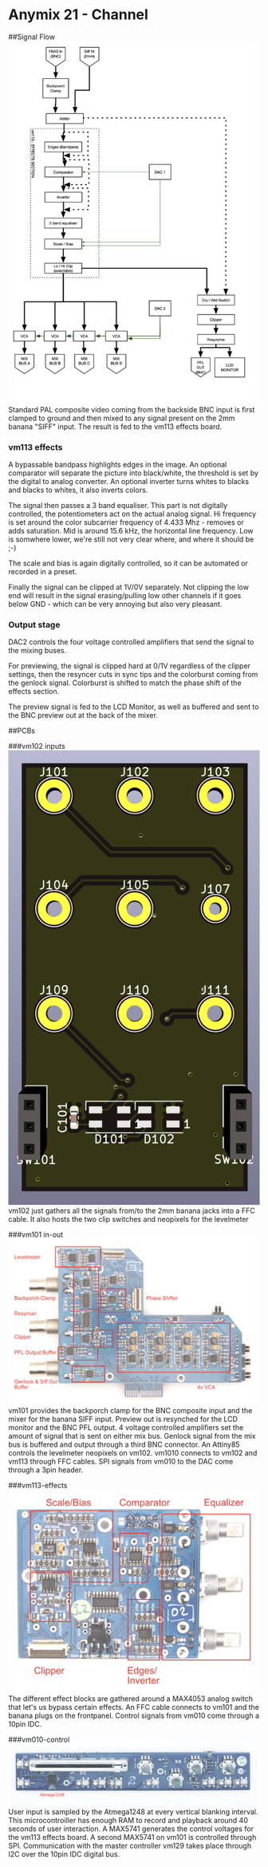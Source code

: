 # Anymix 21 - Channel

##Signal Flow
![Flowchart](img/channel-flowchart.png)
Standard PAL composite video coming from the backside BNC input is first clamped to ground and then mixed to any signal present on the 2mm banana "SIFF" input. The result is fed to the vm113 effects board.

### vm113 effects
A bypassable bandpass highlights edges in the image. An optional comparator will separate the picture into black/white, the threshold is set by the digital to analog converter.
An optional inverter turns whites to blacks and blacks to whites, it also inverts colors.

The signal then passes a 3 band equaliser. This part is not digitally controlled, the potentiometers act on the actual analog signal.
Hi frequency is set around the color subcarrier frequency of 4.433 Mhz - removes or adds saturation.
Mid is around 15.6 kHz, the horizontal line frequency. Low is somwhere lower, we're still not very clear where, and where it should be ;-)

The scale and bias is again digitally controlled, so it can be automated or recorded in a preset.

Finally the signal can be clipped at 1V/0V separately.
Not clipping the low end will result in the signal erasing/pulling low other channels if it goes below GND - which can be very annoying but also very pleasant.

### Output stage
DAC2 controls the four voltage controlled amplifiers that send the signal to the mixing buses.

For previewing, the signal is clipped hard at 0/1V regardless of the clipper settings, then the resyncer cuts in sync tips and the colorburst coming from the genlock signal.
Colorburst is shifted to match the phase shift of the effects section.

The preview signal is fed to the LCD Monitor, as well as buffered and sent to the BNC preview out at the back of the mixer.

##PCBs

###vm102 inputs
![vm102](img/vm102.png)
vm102 just gathers all the signals from/to the 2mm banana jacks into a FFC cable.
It also hosts the two clip switches and neopixels for the levelmeter

###vm101 in-out
![vm101](img/vm101.png)
vm101 provides the backporch clamp for the BNC composite input and the mixer for the banana SIFF input. Preview out is resynched for the LCD monitor and the BNC PFL output.
4 voltage controlled amplifiers set the amount of signal that is sent on either mix bus.
Genlock signal from the mix bus is buffered and output through a third BNC connector.
An Attiny85 controls the levelmeter neopixels on vm102.
vm1010 connects to vm102 and vm113 through FFC cables.
SPI signals from vm010 to the DAC come through a 3pin header.

###vm113-effects
![vm113](img/vm113.png)
The different effect blocks are gathered around a MAX4053 analog switch that let's us bypass certain effects. An FFC cable connects to vm101 and the banana plugs on the frontpanel.
Control signals from vm010 come through a 10pin IDC.

###vm010-control
![vm010](img/vm010.png)
User input is sampled by the Atmega1248 at every vertical blanking interval. This microcontroiller has enough RAM to record and playback around 40 seconds of user interaction.
A MAX5741 generates the control voltages for the vm113 effects board. A second MAX5741 on vm101 is controlled through SPI. Communication with the master controller vm129 takes place through I2C over the 10pin IDC digital bus.